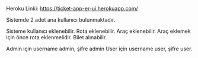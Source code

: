 Heroku Linki: https://ticket-app-er-ui.herokuapp.com/ 

Sistemde 2 adet ana kullanıcı bulunmaktadır. 

Sisteme kullanıcı eklenebilir.
Rota eklenebilir.
Araç eklenebilir. Araç eklemek için önce rota eklenmelidir.
Bilet alınabilir.

Admin için username admin, şifre admin
User için username user, şifre user.
